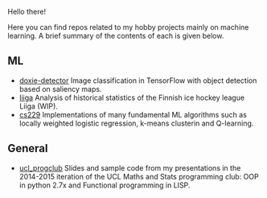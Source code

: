 Hello there!

Here you can find repos related to my hobby projects mainly on machine learning.
A brief summary of the contents of each is given below.

## ML
  - [doxie-detector](https://github.com/nlaaksonen/doxie-detector) Image classification in TensorFlow with object detection based on saliency maps.
  - [liiga](https://github.com/nlaaksonen/liiga) Analysis of historical statistics of the Finnish ice hockey league Liiga (WIP).
  - [cs229](https://github.com/nlaaksonen/cs229) Implementations of many fundamental ML algorithms such as locally weighted logistic regression,
  k-means clusterin and Q-learning.
  
## General
  - [ucl_progclub](https://github.com/nlaaksonen/ucl_progclub) Slides and sample code from  my presentations in the 2014-2015 iteration
  of the UCL Maths and Stats programming club: OOP in python 2.7x and Functional programming in LISP.
